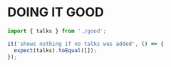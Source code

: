 DOING IT GOOD
=============
```javascript
import { talks } from './good';

it('shows nothing if no talks was added', () => {
  expect(talks).toEqual([]);
});
```
